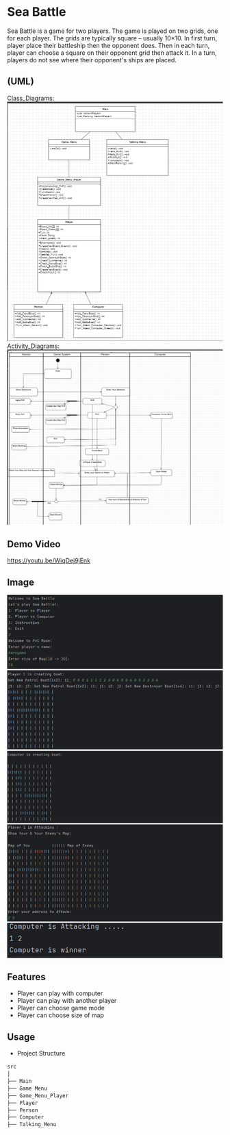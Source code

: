 # Sea Battle

Sea Battle is a game for two players. The game is played on two grids, one for each player. The grids are typically square – usually 10×10. In first turn, player place their battleship then the opponent does. Then in each turn, player can choose a square on their opponent grid then attack it. In a turn, players do not see where their opponent's ships are placed.

## (UML)
Class_Diagrams:
![Alt text](image.png)
Activity_Diagrams:
![Alt text](image-1.png)

## Demo Video

https://youtu.be/WiqDej9jEnk

## Image

![Alt text](image-2.png)
![Alt text](image-3.png)
![Alt text](image-4.png)
![Alt text](image-5.png)
![Alt text](image-6.png)



## Features

- Player can play with computer
- Player can play with another player
- Player can choose game mode
- Player can choose size of map

## Usage

- Project Structure

```bash
src
│
├── Main
├── Game Menu
├── Game_Menu_Player
├── Player
├── Person
├── Computer
├── Talking_Menu
```
